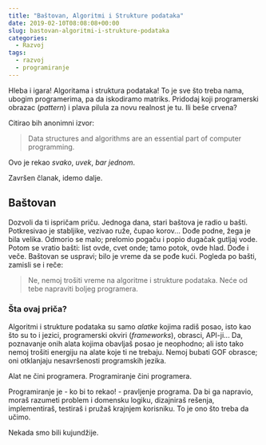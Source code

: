 ```yaml
---
title: "Baštovan, Algoritmi i Strukture podataka"
date: 2019-02-10T08:08:08+00:00
slug: bastovan-algoritmi-i-strukture-podataka
categories:
  - Razvoj
tags:
  - razvoj
  - programiranje
---
```


Hleba i igara! Algoritama i struktura podataka! To je sve što treba nama, ubogim programerima, pa da iskodiramo matriks. Pridodaj koji programerski obrazac (_pattern_) i plava pilula za novu realnost je tu. Ili beše crvena?

<!--more-->

Citirao bih anonimni izvor:

> Data structures and algorithms are an essential part of computer programming.

Ovo je rekao _svako_, _uvek_, _bar jednom_.

Završen članak, idemo dalje.

## Baštovan

Dozvoli da ti ispričam priču. Jednoga dana, stari baštova je radio u bašti. Potkresivao je stabljike, vezivao ruže, čupao korov... Dođe podne, žega je bila velika. Odmorio se malo; prelomio pogaču i popio dugačak gutljaj vode. Potom se vratio bašti: list ovde, cvet onde; tamo potok, ovde hlad. Dođe i veče. Baštovan se uspravi; bilo je vreme da se pođe kući. Pogleda po bašti, zamisli se i reče:

> Ne, nemoj trošiti vreme na algoritme i strukture podataka. Neće od tebe napraviti boljeg programera.

### Šta ovaj priča?

Algoritmi i strukture podataka su samo _alatke_ kojima radiš posao, isto kao što su to i jezici, programerski okviri (_frameworks_), obrasci, API-ji... Da, poznavanje onih alata kojima obavljaš posao je neophodno; ali isto tako nemoj trošiti energiju na alate koje ti ne trebaju. Nemoj bubati GOF obrasce; oni otklanjaju nesavršenosti programskih jezika.

Alat ne čini programera. Programiranje čini programera.

Programiranje je - ko bi to rekao! - pravljenje programa. Da bi ga napravio, moraš razumeti problem i domensku logiku, dizajniraš rešenja, implementiraš, testiraš i pružaš krajnjem korisniku. To je ono što treba da učimo.

Nekada smo bili kujundžije.